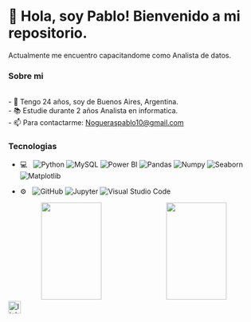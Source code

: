 <h1 align="left">👋 Hola, soy Pablo! Bienvenido a mi repositorio.</h1>


Actualmente me encuentro capacitandome como Analista de datos.


### Sobre mi
<br>- 🎂 Tengo 24 años, soy de Buenos Aires, Argentina.
<br>- 📚 Estudie durante 2 años Analista en informatica.
<br>- 📫 Para contactarme: Nogueraspablo10@gmail.com</p>



<h3>Tecnologias</h3>

- 💻 &nbsp;
 ![Python](https://img.shields.io/badge/-Python-333333?style=flat&logo=python)
 ![MySQL](https://img.shields.io/badge/-MySQL-333333?style=flat&logo=MySQL)
 ![Power BI](https://img.shields.io/badge/-Power%20BI-333333?style=flat&logo=powerbi)
 ![Pandas](https://img.shields.io/badge/-Pandas-333333?style=flat&logo=pandas)
 ![Numpy](https://img.shields.io/badge/-Numpy-333333?style=flat&logo=numpy)
 ![Seaborn](https://img.shields.io/badge/-Seaborn-333333?style=flat&logo=seaborn)
 ![Matplotlib](https://img.shields.io/badge/-Matplotlib-333333?style=flat&logo=matplotlib)

- ⚙️ &nbsp;
  ![GitHub](https://img.shields.io/badge/-GitHub-333333?style=flat&logo=github)
  ![Jupyter](https://img.shields.io/badge/-Jupyter-333333?style=flat&logo=jupyter)
  ![Visual Studio Code](https://img.shields.io/badge/-Visual%20Studio%20Code-333333?style=flat&logo=visual-studio-code&logoColor=007ACC)


<div align="center">
  <img width="49%" height="195px" src="https://github-readme-stats.vercel.app/api?username=pablongrs&hide_title=false&hide_rank=false&show_icons=true&include_all_commits=false&count_private=true&disable_animations=false&theme=gotham&locale=en&hide_border=false"/>
  <img width="49%" height="195px" src="https://github-readme-stats.vercel.app/api/top-langs?username=pablongrs&locale=en&hide_title=false&layout=compact&card_width=320&langs_count=5&theme=gotham&hide_border=false"/>
</div>


<div align="left">
  <a href="https://www.linkedin.com/in/pablo-nogueras15/" target="_blank">
    <img src="https://img.shields.io/static/v1?message=LinkedIn&logo=linkedin&label=&color=0077B5&logoColor=white&labelColor=&style=flat" height="25" alt="linkedin logo"  />
  </div>
